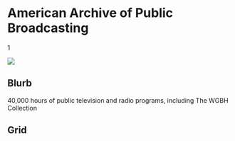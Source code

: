 # American Archive of Public Broadcasting

1

![](https://s3.amazonaws.com/wgbhstocksales.org/clip_1.png)

## Blurb

40,000 hours of public television and radio programs, including The WGBH
Collection

## Grid
